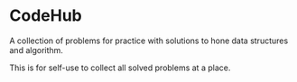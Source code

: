 # CodeHub
A collection of problems for practice with solutions to hone data structures and algorithm.

This is for self-use to collect all solved problems at a place.
